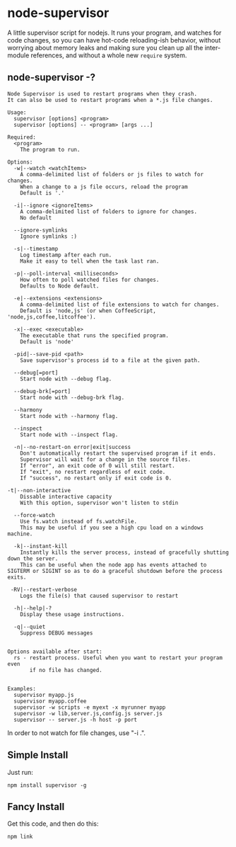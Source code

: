 # node-supervisor

A little supervisor script for nodejs. It runs your program, and
watches for code changes, so you can have hot-code reloading-ish
behavior, without worrying about memory leaks and making sure you
clean up all the inter-module references, and without a whole new
`require` system.

## node-supervisor -?


    Node Supervisor is used to restart programs when they crash.
    It can also be used to restart programs when a *.js file changes.

    Usage:
      supervisor [options] <program>
      supervisor [options] -- <program> [args ...]

    Required:
      <program>
        The program to run.

    Options:
      -w|--watch <watchItems>
        A comma-delimited list of folders or js files to watch for changes.
        When a change to a js file occurs, reload the program
        Default is '.'

      -i|--ignore <ignoreItems>
        A comma-delimited list of folders to ignore for changes.
        No default

      --ignore-symlinks
        Ignore symlinks :)
        
      -s|--timestamp
        Log timestamp after each run.
        Make it easy to tell when the task last ran.
        
      -p|--poll-interval <milliseconds>
        How often to poll watched files for changes.
        Defaults to Node default.

      -e|--extensions <extensions>
        A comma-delimited list of file extensions to watch for changes.
        Default is 'node,js' (or when CoffeeScript, 'node,js,coffee,litcoffee').

      -x|--exec <executable>
        The executable that runs the specified program.
        Default is 'node'

      -pid|--save-pid <path>
        Save supervisor's process id to a file at the given path.

      --debug[=port]
        Start node with --debug flag.

      --debug-brk[=port]
        Start node with --debug-brk flag.

      --harmony
        Start node with --harmony flag.

      --inspect
        Start node with --inspect flag.

      -n|--no-restart-on error|exit|success
        Don't automatically restart the supervised program if it ends.
        Supervisor will wait for a change in the source files.
        If "error", an exit code of 0 will still restart.
        If "exit", no restart regardless of exit code.
        If "success", no restart only if exit code is 0.

    -t|--non-interactive
        Dissable interactive capacity
        With this option, supervisor won't listen to stdin

      --force-watch
        Use fs.watch instead of fs.watchFile.
        This may be useful if you see a high cpu load on a windows machine.

	  -k|--instant-kill
	    Instantly kills the server process, instead of gracefully shutting down the server.
		This can be useful when the node app has events attached to SIGTERM or SIGINT so as to do a graceful shutdown before the process exits.
		
     -RV|--restart-verbose
        Logs the file(s) that caused supervisor to restart

      -h|--help|-?
        Display these usage instructions.

      -q|--quiet
        Suppress DEBUG messages


    Options available after start:
      rs - restart process. Useful when you want to restart your program even
           if no file has changed.


    Examples:
      supervisor myapp.js
      supervisor myapp.coffee
      supervisor -w scripts -e myext -x myrunner myapp
      supervisor -w lib,server.js,config.js server.js
      supervisor -- server.js -h host -p port


In order to not watch for file changes, use "-i .".

## Simple Install

Just run:

    npm install supervisor -g

## Fancy Install

Get this code, and then do this:

    npm link
